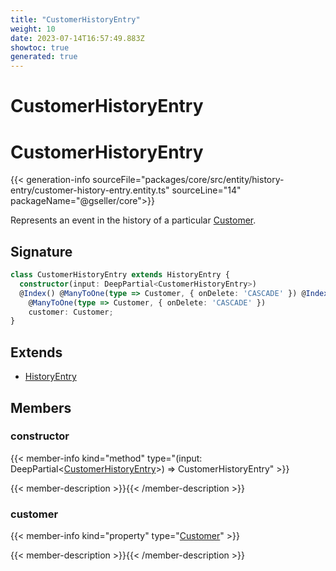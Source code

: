 ```yaml
---
title: "CustomerHistoryEntry"
weight: 10
date: 2023-07-14T16:57:49.883Z
showtoc: true
generated: true
---
```

<!-- This file was generated from the Vendure source. Do not modify. Instead, re-run the "docs:build" script -->

# CustomerHistoryEntry
<div class="symbol">


# CustomerHistoryEntry

{{< generation-info sourceFile="packages/core/src/entity/history-entry/customer-history-entry.entity.ts" sourceLine="14" packageName="@gseller/core">}}

Represents an event in the history of a particular <a href='/typescript-api/entities/customer#customer'>Customer</a>.

## Signature

```TypeScript
class CustomerHistoryEntry extends HistoryEntry {
  constructor(input: DeepPartial<CustomerHistoryEntry>)
  @Index() @ManyToOne(type => Customer, { onDelete: 'CASCADE' }) @Index()
    @ManyToOne(type => Customer, { onDelete: 'CASCADE' })
    customer: Customer;
}
```
## Extends

 * <a href='/typescript-api/entities/history-entry#historyentry'>HistoryEntry</a>


## Members

### constructor

{{< member-info kind="method" type="(input: DeepPartial&#60;<a href='/typescript-api/entities/customer-history-entry#customerhistoryentry'>CustomerHistoryEntry</a>&#62;) => CustomerHistoryEntry"  >}}

{{< member-description >}}{{< /member-description >}}

### customer

{{< member-info kind="property" type="<a href='/typescript-api/entities/customer#customer'>Customer</a>"  >}}

{{< member-description >}}{{< /member-description >}}


</div>
